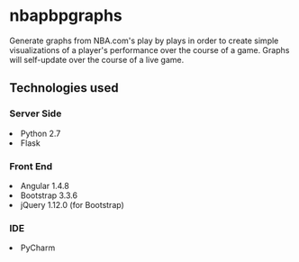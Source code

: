 <h1>nbapbpgraphs</h1>
<p>Generate graphs from NBA.com's play by plays in order to create simple visualizations of a player's performance over the course of a game. Graphs will self-update over the course of a live game.</p>
<h2>Technologies used</h2>
<h3>Server Side</h3>
<li>Python 2.7</li>
<li>Flask</li>
<h3>Front End</h3>
<li>Angular 1.4.8</li>
<li>Bootstrap 3.3.6</li>
<li>jQuery 1.12.0 (for Bootstrap)</li>
<h3>IDE</h3>
<li>PyCharm</li>
